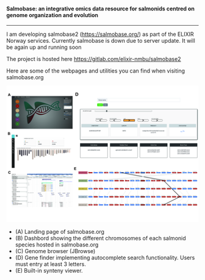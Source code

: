 #### Salmobase: an integrative omics data resource for salmonids centred on genome organization  and evolution  
---
I am developing salmobase2 (https://salmobase.org/) as part of the ELIXIR Norway services. Currently salmobase is down due to server update. It will be again up and running soon

The project is hosted here https://gitlab.com/elixir-nmbu/salmobase2 

Here are some of the webpages and utilities you can find when visiting salmobase.org

![webpages](img/web_interface.jpg "salmobase web interface and web pages")

- (A) Landing page of salmobase.org
- (B) Dashbord showing the different chromosomes of each salmonid species hosted in salmobase.org
- (C) Genome browser (JBrowse)
- (D) Gene finder implementing autocomplete search functionality. Users must entry at least 3 letters. 
- (E) Built-in synteny viewer.
   
